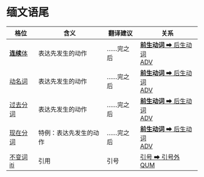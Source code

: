 # 缅文语尾


|格位|含义|翻译建议|关系|
|-|-|-|-|
|[**连续**体](https://assets-hk.wikipali.org/pali-handbook/zh-Hans/declension/abl.html)|表达先发生的动作|……完之后|[**前生动词** ➡ 后生动词<br>ADV](https://assets-hk.wikipali.org/pali-handbook/zh-Hans/basic-relation/abl/abl-coc.html)|
|[动名词](https://assets-hk.wikipali.org/pali-handbook/zh-Hans/verbal/pp.html)|表达先发生的动作|……完之后|[**前生动词** ➡ 后生动词<br>ADV](https://assets-hk.wikipali.org/pali-handbook/zh-Hans/basic-relation/abl/abl-coc.html)|
|[过去分词](https://assets-hk.wikipali.org/pali-handbook/zh-Hans/verbal/pp.html)|表达先发生的动作|……完之后|[**前生动词** ➡ 后生动词<br>ADV](https://assets-hk.wikipali.org/pali-handbook/zh-Hans/basic-relation/abl/abl-coc.html)|
|[现在分词](https://assets-hk.wikipali.org/pali-handbook/zh-Hans/verbal/prp.html)|特例：表达先发生的动作|……完之后|[**前生动词** ➡ 后生动词<br>ADV](https://assets-hk.wikipali.org/pali-handbook/zh-Hans/basic-relation/abl/abl-coc.html)|
|[不变词iti](https://assets-hk.wikipali.org/pali-handbook/zh-Hans/basic-relation/other/iti.html)|引用|引号|[引号 ➡ 引号外<br>QUM](https://assets-hk.wikipali.org/pali-handbook/zh-Hans/basic-relation/other/iti.html)|
